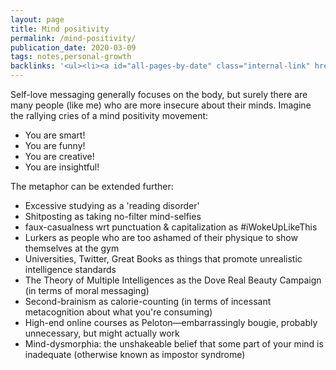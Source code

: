 ```yaml
---
layout: page
title: Mind positivity
permalink: /mind-positivity/
publication_date: 2020-03-09
tags: notes,personal-growth
backlinks: '<ul><li><a id="all-pages-by-date" class="internal-link" href="/all-pages-by-date/">All pages by date</a></li><li><a id="notes" class="internal-link" href="/notes/">Notes</a></li><li><a id="personal-growth" class="internal-link" href="/personal-growth/">Pages tagged &#39;personal-growth&#39;</a></li></ul>'
---
```


Self-love messaging generally focuses on the body, but surely there are many people (like me) who are more insecure about their minds. Imagine the rallying cries of a mind positivity movement:

- You are smart!
- You are funny!
- You are creative!
- You are insightful!

The metaphor can be extended further:

- Excessive studying as a 'reading disorder'
- Shitposting as taking no-filter mind-selfies
- faux-casualness wrt punctuation & capitalization as #iWokeUpLikeThis
- Lurkers as people who are too ashamed of their physique to show themselves at the gym
- Universities, Twitter, Great Books as things that promote unrealistic intelligence standards
- The Theory of Multiple Intelligences as the Dove Real Beauty Campaign (in terms of moral messaging)
- Second-brainism as calorie-counting (in terms of incessant metacognition about what you're consuming)
- High-end online courses as Peloton—embarrassingly bougie, probably unnecessary, but might actually work
- Mind-dysmorphia: the unshakeable belief that some part of your mind is inadequate (otherwise known as impostor syndrome)